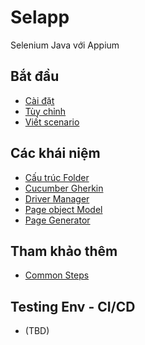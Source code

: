 # Selapp
Selenium Java với Appium

## Bắt đầu
- [Cài đặt](https://github.com/AutoCat-school/Selapp/wiki/Installation)
- [Tùy chỉnh](https://github.com/AutoCat-school/Selapp/wiki/Configuration)
- [Viết scenario](https://github.com/AutoCat-school/Selapp/wiki/Write-your-first-scenario)

## Các khái niệm
- [Cấu trúc Folder](https://github.com/AutoCat-school/Selapp/wiki/Directory-Stucture)
- [Cucumber Gherkin](https://github.com/AutoCat-school/Selapp/wiki/Cucumber-Gherkin)
- [Driver Manager](https://github.com/AutoCat-school/Selapp/wiki/Driver-Manager)
- [Page object Model](https://github.com/AutoCat-school/Selapp/wiki/Page-object-Model)
- [Page Generator](https://github.com/AutoCat-school/Selapp/wiki/Page-Generator)

## Tham khảo thêm
- [Common Steps](https://github.com/AutoCat-school/Selapp/wiki/All-Common-Steps)


## Testing Env - CI/CD
- (TBD)
